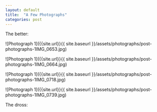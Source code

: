 ```yaml
---
layout: default
title:  "A Few Photographs"
categories: post
---
```


The better:

![Photograph 1]({{site.url}}{{ site.baseurl }}/assets/photographs/post-photographs-1IMG_0653.jpg)

![Photograph 1]({{site.url}}{{ site.baseurl }}/assets/photographs/post-photographs-1IMG_0664.jpg)

![Photograph 1]({{site.url}}{{ site.baseurl }}/assets/photographs/post-photographs-1IMG_0718.jpg)

![Photograph 1]({{site.url}}{{ site.baseurl }}/assets/photographs/post-photographs-1IMG_0739.jpg)

The dross:
